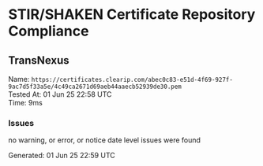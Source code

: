 # STIR/SHAKEN Certificate Repository Compliance

## TransNexus

Name: `https://certificates.clearip.com/abec0c83-e51d-4f69-927f-9ac7d5f33a5e/4c49ca2671d69aeb44aaecb52939de30.pem`\
Tested At: 01 Jun 25 22:58 UTC\
Time: 9ms

### Issues

no warning, or error, or notice date level issues were found

Generated: 01 Jun 25 22:59 UTC